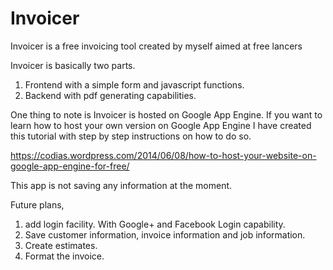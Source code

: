 # Invoicer
Invoicer is a free invoicing tool created by myself aimed at free lancers

Invoicer is basically two parts.
1. Frontend with a simple form and javascript functions.
2. Backend with pdf generating capabilities.

One thing to note is Invoicer is hosted on Google App Engine. If you want to learn how to host your own version on Google App Engine I have created this tutorial with step by step instructions on how to do so. 

https://codias.wordpress.com/2014/06/08/how-to-host-your-website-on-google-app-engine-for-free/

This app is not saving any information at the moment. 

Future plans,

1. add login facility. With Google+ and Facebook Login capability.
2. Save customer information, invoice information and job information.
3. Create estimates.
4. Format the invoice.

